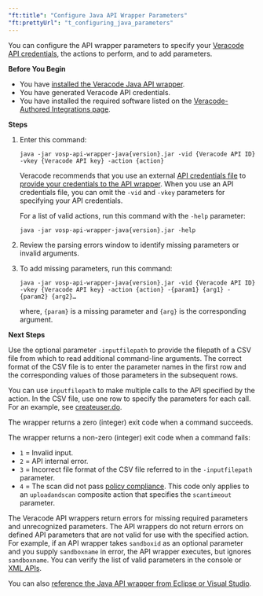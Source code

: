 ```yaml
---
"ft:title": "Configure Java API Wrapper Parameters"
"ft:prettyUrl": "t_configuring_java_parameters"
---
```

You can configure the API wrapper parameters to specify your [Veracode API credentials](https://docs.veracode.com/r/c_api_credentials3), the actions to perform, and to add parameters.

<p font-size="13pt"><b>Before You Begin</b></p>

-   You have [installed the Veracode Java API wrapper](README.md).
-   You have generated Veracode API credentials.
-   You have installed the required software listed on the [Veracode-Authored Integrations page](https://community.veracode.com/s/article/Support-Matrix).

<p font-size="13pt"><b>Steps</b></p>

1.  Enter this command:

    ```
    java -jar vosp-api-wrapper-java{version}.jar -vid {Veracode API ID} -vkey {Veracode API key} -action {action}
    ```

    Veracode recommends that you use an external [API credentials file](https://docs.veracode.com/r/c_configure_api_cred_file) to [provide your credentials to the API wrapper](https://docs.veracode.com/r/c_wrappers_using_api_creds_file). When you use an API credentials file, you can omit the `-vid` and `-vkey` parameters for specifying your API credentials.

    For a list of valid actions, run this command with the `-help` parameter:

    ```
    java -jar vosp-api-wrapper-java{version}.jar -help
    ```

2.  Review the parsing errors window to identify missing parameters or invalid arguments.

3.  To add missing parameters, run this command:

    ```
    java -jar vosp-api-wrapper-java{version}.jar -vid {Veracode API ID} -vkey {Veracode API key} -action {action} -{param1} {arg1} -{param2} {arg2}…
    ```

    where, `{param}` is a missing parameter and `{arg}` is the corresponding argument.

<p font-size="13pt"><b>Next Steps</b></p>

Use the optional parameter `-inputfilepath` to provide the filepath of a CSV file from which to read additional command-line arguments. The correct format of the CSV file is to enter the parameter names in the first row and the corresponding values of those parameters in the subsequent rows.

You can use `inputfilepath` to make multiple calls to the API specified by the action. In the CSV file, use one row to specify the parameters for each call. For an example, see [createuser.do](https://docs.veracode.com/r/r_createuser).

The wrapper returns a zero (integer) exit code when a command succeeds.

The wrapper returns a non-zero (integer) exit code when a command fails:

-  `1` = Invalid input.
-  `2` = API internal error.
-  `3` = Incorrect file format of the CSV file referred to in the `-inputfilepath` parameter.
-  `4` = The scan did not pass [policy compliance](https://docs.veracode.com/r/c_appsec_policies). This code only applies to an `uploadandscan` composite action that specifies the `scantimeout` parameter.

The Veracode API wrappers return errors for missing required parameters and unrecognized parameters. The API wrappers do not return errors on defined API parameters that are not valid for use with the specified action. For example, if an API wrapper takes `sandboxid` as an optional parameter and you supply `sandboxname` in error, the API wrapper executes, but ignores `sandboxname`. You can verify the list of valid parameters in the console or [XML APIs](https://docs.veracode.com/r/c_api_main).

You can also [reference the Java API wrapper from Eclipse or Visual Studio](https://docs.veracode.com/r/c_using_wrappers_AS).
